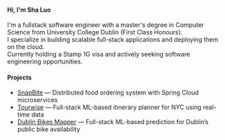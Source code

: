 #### Hi, I'm Sha Luo

I'm a fullstack software engineer with a master's degree in Computer Science from University College Dublin (First Class Honours).<br/>
I specialize in building scalable full-stack applications and deploying them on the cloud.  
Currently holding a Stamp 1G visa and actively seeking software engineering opportunities.

#### Projects

- [SnapBite](https://github.com/lasa1015/snapbite-microservices-platform) — Distributed food ordering system with Spring Cloud microservices  
- [Tourwise](https://github.com/lasa1015/tourwise-springboot-react) — Full-stack ML-based itinerary planner for NYC using real-time data  
- [Dublin Bikes Mapper](https://github.com/lasa1015/dbbikes-platform) — Full-stack ML-based prediction for Dublin’s public bike availability


